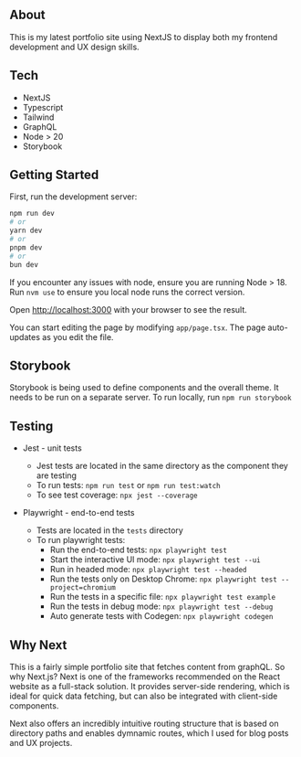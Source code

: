 ## About

This is my latest portfolio site using NextJS to display both my frontend development and UX design skills.

## Tech

- NextJS
- Typescript
- Tailwind
- GraphQL
- Node > 20
- Storybook

## Getting Started

First, run the development server:

```bash
npm run dev
# or
yarn dev
# or
pnpm dev
# or
bun dev
```

If you encounter any issues with node, ensure you are running Node > 18. Run `nvm use` to ensure you local node runs the correct version.

Open [http://localhost:3000](http://localhost:3000) with your browser to see the result.

You can start editing the page by modifying `app/page.tsx`. The page auto-updates as you edit the file.

## Storybook

Storybook is being used to define components and the overall theme. It needs to be run on a separate server. To run locally, run `npm run storybook`

## Testing

- Jest - unit tests
  - Jest tests are located in the same directory as the component they are testing
  - To run tests: `npm run test` or `npm run test:watch`
  - To see test coverage: `npx jest --coverage`
- Playwright - end-to-end tests

  - Tests are located in the `tests` directory
  - To run playwright tests:
    - Run the end-to-end tests: `npx playwright test`
    - Start the interactive UI mode: `npx playwright test --ui`
    - Run in headed mode: `npx playwright test --headed`
    - Run the tests only on Desktop Chrome: `npx playwright test --project=chromium`
    - Run the tests in a specific file: `npx playwright test example`
    - Run the tests in debug mode: `npx playwright test --debug`
    - Auto generate tests with Codegen: `npx playwright codegen`

## Why Next

This is a fairly simple portfolio site that fetches content from graphQL. So why Next.js? Next is one of the frameworks recommended on the React website as a full-stack solution. It provides server-side rendering, which is ideal for quick data fetching, but can also be integrated with client-side components.

Next also offers an incredibly intuitive routing structure that is based on directory paths and enables dymnamic routes, which I used for blog posts and UX projects.
